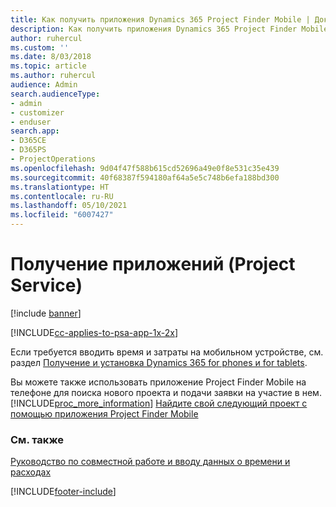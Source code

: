 ```yaml
---
title: Как получить приложения Dynamics 365 Project Finder Mobile | Документация Майкрософт
description: Как получить приложения Dynamics 365 Project Finder Mobile
author: ruhercul
ms.custom: ''
ms.date: 8/03/2018
ms.topic: article
ms.author: ruhercul
audience: Admin
search.audienceType:
- admin
- customizer
- enduser
search.app:
- D365CE
- D365PS
- ProjectOperations
ms.openlocfilehash: 9d04f47f588b615cd52696a49e0f8e531c35e439
ms.sourcegitcommit: 40f68387f594180af64a5e5c748b6efa188bd300
ms.translationtype: HT
ms.contentlocale: ru-RU
ms.lasthandoff: 05/10/2021
ms.locfileid: "6007427"
---
```

# <a name="get-the-apps-project-service"></a>Получение приложений (Project Service)

[!include [banner](../includes/psa-now-project-operations.md)]

[!INCLUDE[cc-applies-to-psa-app-1x-2x](../includes/cc-applies-to-psa-app-1x-2x.md)]

Если требуется вводить время и затраты на мобильном устройстве, см. раздел [Получение и установка Dynamics 365 for phones и for tablets](/dynamics365/mobile-app/dynamics-365-phones-tablets-users-guide).  
  
 Вы можете также использовать приложение Project Finder Mobile на телефоне для поиска нового проекта и подачи заявки на участие в нем. [!INCLUDE[proc_more_information](../includes/proc-more-information.md)] [Найдите свой следующий проект с помощью приложения Project Finder Mobile](../psa/find-next-project-finder-mobile-app.md) 
  
### <a name="see-also"></a>См. также  
 [Руководство по совместной работе и вводу данных о времени и расходах](../psa/time-expense-collaboration-guide.md)


[!INCLUDE[footer-include](../includes/footer-banner.md)]